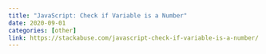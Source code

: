 ```yaml
---
title: "JavaScript: Check if Variable is a Number"
date: 2020-09-01
categories: [other]
link: https://stackabuse.com/javascript-check-if-variable-is-a-number/
---
```

